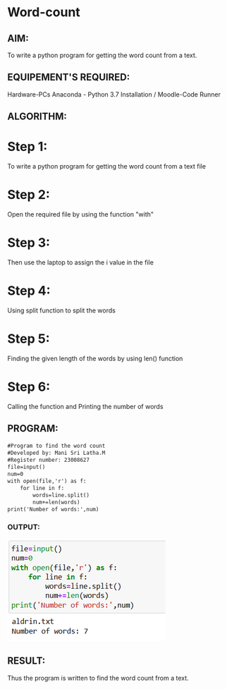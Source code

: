 # Word-count
## AIM:
To write a python program for getting the word count from a text.
## EQUIPEMENT'S REQUIRED: 
Hardware-PCs
Anaconda - Python 3.7 Installation / Moodle-Code Runner
## ALGORITHM: 
# Step 1:
To write a python program for getting the word count from a text file

# Step 2:
Open the required file by using the function "with"

# Step 3:
Then use the laptop to assign the i value in the file

# Step 4:
Using split function to split the words

# Step 5:
Finding the given length of the words by using len() function

# Step 6:
Calling the function and Printing the number of words

## PROGRAM:
```
#Program to find the word count
#Developed by: Mani Sri Latha.M
#Register number: 23008627
file=input()
num=0
with open(file,'r') as f:
    for line in f:
        words=line.split()
        num+=len(words)
print('Number of words:',num)
```
### OUTPUT:
![Alt text](<No.of Words.png>)

## RESULT:
Thus the program is written to find the word count from a text.
